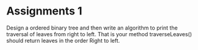 # Assignments 1

Design a  ordered binary tree and then write an algorithm to print the traversal of leaves from right to left. That is your method traverseLeaves() should return leaves in the order Right to left.
